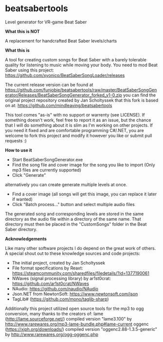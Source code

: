 # beatsabertools
Level generator for VR-game Beat Saber

**What this is NOT**

A replacement for handcrafted Beat Saber levels/charts

**What this is**

A tool for creating custom songs for Beat Saber with a barely tolerable quality for listening to music while moving your body.
You need to mod Beat Saber using this project: https://github.com/xyonico/BeatSaberSongLoader/releases

The current release version can be found at
https://github.com/funjobie/beatsabertools/raw/master/BeatSaberSongGenerator/Releases/BeatSaberSongGenerator_forked_v1-0.zip
you can find the original project repository created by Jan Scholtyssek that this fork is based on at:
https://github.com/mindleaving/beatsabertools

This tool comes "as-is" with no support or warrenty (see LICENSE). If something doesn't work, feel free to report it as an issue, but the chance that I will do something about it is slim as I'm working on other projects. 
If you need it fixed and are comfortable programming C#/.NET, you are welcome to fork this project and modify it however you like or submit pull requests :)

**How to use it**

- Start BeatSaberSongGenerator.exe
- Find the song file and cover image for the song you like to import (Only mp3 files are currently supported)
- Click "Generate"

alternatively you can create generate multiple levels at once.
- Find a cover image (all songs will get this image, you can replace it later if wanted)
- Click "Batch process..." button and select multiple audio files

The generated song and corresponding levels are stored in the same directory as the audio file within a directory of the same name. That directory must then be placed in the "CustomSongs" folder in the Beat Saber directory.

**Acknowledgements**

Like many other software projects I do depend on the great work of others. A special shout out to these knowledge sources and code projects:

- The initial project, created by Jan Scholtyssek
- File format specifications by Reaxt: https://steamcommunity.com/sharedfiles/filedetails/?id=1377190061
- NWaves (signal processing library) by ar1st0crat: https://github.com/ar1st0crat/NWaves
- NAudio: https://github.com/naudio/NAudio
- Json.NET from NewtonSoft: https://www.newtonsoft.com/json
- TagLib# (https://github.com/mono/taglib-sharp)

Additionally this project utilized open source tools for the mp3 to ogg conversion, many thanks to the creators of:
lame (http://lame.sourceforge.net/) compiled version "lame3.100" by http://www.rarewares.org/mp3-lame-bundle.php#lame-current
oggenc (https://xiph.org/downloads/) compiled version "oggenc2.88-1.3.5-generic" by http://www.rarewares.org/ogg-oggenc.php